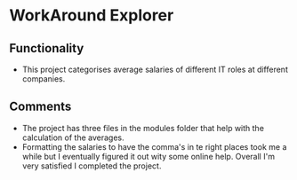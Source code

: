 # WorkAround Explorer
## Functionality
- This project categorises average salaries of different IT roles at different companies.

## Comments
- The project has three files in the modules folder that help with the calculation of the averages.
- Formatting the salaries to have the comma's in te right places took me a while but I eventually figured it out wity some online help. Overall I'm very satisfied I completed the project.